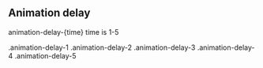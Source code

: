 ## Animation delay

animation-delay-{time} time is 1-5

.animation-delay-1
.animation-delay-2
.animation-delay-3
.animation-delay-4
.animation-delay-5
